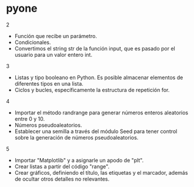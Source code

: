 # pyone

2

- Función que recibe un parámetro.
- Condicionales.
- Convertimos el string str de la función input, que es pasado por el usuario para un valor entero int.

3

- Listas y tipo booleano en Python. Es posible almacenar elementos de diferentes tipos en una lista.
- Ciclos y bucles, específicamente la estructura de repetición for.

4

- Importar el método randrange para generar números enteros aleatorios entre 0 y 10.
- Números pseudoaleatorios.
- Establecer una semilla a través del módulo Seed para tener control sobre la generación de números pseudoaleatorios.

5

- Importar "Matplotlib" y a asignarle un apodo de "plt".
- Crear listas a partir del código "range".
- Crear gráficos, definiendo el título, las etiquetas y el marcador, además de ocultar otros detalles no relevantes.
